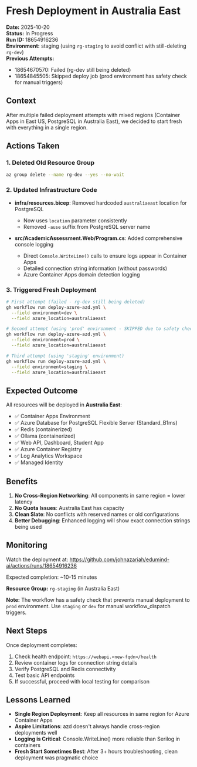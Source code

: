 # Fresh Deployment in Australia East

**Date:** 2025-10-20  
**Status:** In Progress  
**Run ID:** 18654916236  
**Environment:** staging (using `rg-staging` to avoid conflict with still-deleting `rg-dev`)  
**Previous Attempts:**
- 18654670570: Failed (rg-dev still being deleted)
- 18654845505: Skipped deploy job (prod environment has safety check for manual triggers)

## Context

After multiple failed deployment attempts with mixed regions (Container Apps in East US, PostgreSQL in Australia East), we decided to start fresh with everything in a single region.

## Actions Taken

### 1. Deleted Old Resource Group

```bash
az group delete --name rg-dev --yes --no-wait
```

### 2. Updated Infrastructure Code

- **infra/resources.bicep**: Removed hardcoded `australiaeast` location for PostgreSQL
  - Now uses `location` parameter consistently
  - Removed `-ause` suffix from PostgreSQL server name
  
- **src/AcademicAssessment.Web/Program.cs**: Added comprehensive console logging
  - Direct `Console.WriteLine()` calls to ensure logs appear in Container Apps
  - Detailed connection string information (without passwords)
  - Azure Container Apps domain detection logging

### 3. Triggered Fresh Deployment

```bash
# First attempt (failed - rg-dev still being deleted)
gh workflow run deploy-azure-azd.yml \
  --field environment=dev \
  --field azure_location=australiaeast

# Second attempt (using 'prod' environment - SKIPPED due to safety check)
gh workflow run deploy-azure-azd.yml \
  --field environment=prod \
  --field azure_location=australiaeast

# Third attempt (using 'staging' environment)
gh workflow run deploy-azure-azd.yml \
  --field environment=staging \
  --field azure_location=australiaeast
```

## Expected Outcome

All resources will be deployed in **Australia East**:

- ✅ Container Apps Environment
- ✅ Azure Database for PostgreSQL Flexible Server (Standard_B1ms)
- ✅ Redis (containerized)
- ✅ Ollama (containerized)
- ✅ Web API, Dashboard, Student App
- ✅ Azure Container Registry
- ✅ Log Analytics Workspace
- ✅ Managed Identity

## Benefits

1. **No Cross-Region Networking**: All components in same region = lower latency
2. **No Quota Issues**: Australia East has capacity
3. **Clean Slate**: No conflicts with reserved names or old configurations
4. **Better Debugging**: Enhanced logging will show exact connection strings being used

## Monitoring

Watch the deployment at:
https://github.com/johnazariah/edumind-ai/actions/runs/18654916236

Expected completion: ~10-15 minutes

**Resource Group:** `rg-staging` (in Australia East)

**Note:** The workflow has a safety check that prevents manual deployment to `prod` environment. 
Use `staging` or `dev` for manual workflow_dispatch triggers.

## Next Steps

Once deployment completes:

1. Check health endpoint: `https://webapi.<new-fqdn>/health`
2. Review container logs for connection string details
3. Verify PostgreSQL and Redis connectivity
4. Test basic API endpoints
5. If successful, proceed with local testing for comparison

## Lessons Learned

- **Single Region Deployment**: Keep all resources in same region for Azure Container Apps
- **Aspire Limitations**: azd doesn't always handle cross-region deployments well
- **Logging is Critical**: Console.WriteLine() more reliable than Serilog in containers
- **Fresh Start Sometimes Best**: After 3+ hours troubleshooting, clean deployment was pragmatic choice
